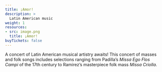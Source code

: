 ```yaml
---
title: ¡Amor!
description: >
  Latin American music
weight: 1
resources:
- src: image.png
  title: ¡Amor!
buyTickets: false
---
```


A concert of Latin American musical artistry awaits! This concert of masses and folk songs
includes selections ranging from Padilla&rsquo;s _Missa Ego Flos Campi_ of the 17th century to Ramirez&rsquo;s masterpiece folk mass
_Missa Criolla_.
